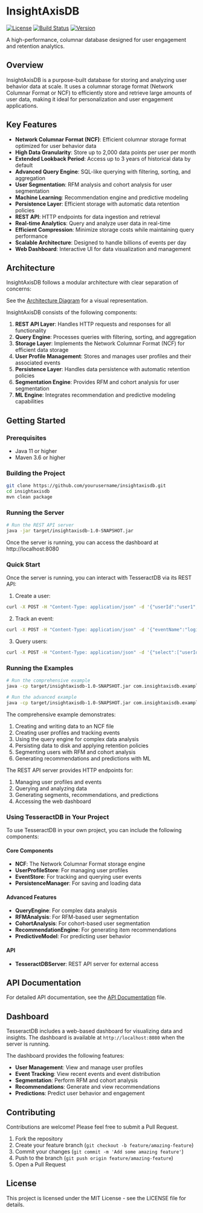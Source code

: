 # InsightAxisDB

[![License](https://img.shields.io/badge/License-MIT-blue.svg)](https://opensource.org/licenses/MIT)
[![Build Status](https://img.shields.io/badge/build-passing-brightgreen.svg)]()
[![Version](https://img.shields.io/badge/version-1.0.0-blue.svg)]()

A high-performance, columnar database designed for user engagement and retention analytics.

## Overview

InsightAxisDB is a purpose-built database for storing and analyzing user behavior data at scale. It uses a columnar storage format (Network Columnar Format or NCF) to efficiently store and retrieve large amounts of user data, making it ideal for personalization and user engagement applications.

## Key Features

- **Network Columnar Format (NCF)**: Efficient columnar storage format optimized for user behavior data
- **High Data Granularity**: Store up to 2,000 data points per user per month
- **Extended Lookback Period**: Access up to 3 years of historical data by default
- **Advanced Query Engine**: SQL-like querying with filtering, sorting, and aggregation
- **User Segmentation**: RFM analysis and cohort analysis for user segmentation
- **Machine Learning**: Recommendation engine and predictive modeling
- **Persistence Layer**: Efficient storage with automatic data retention policies
- **REST API**: HTTP endpoints for data ingestion and retrieval
- **Real-time Analytics**: Query and analyze user data in real-time
- **Efficient Compression**: Minimize storage costs while maintaining query performance
- **Scalable Architecture**: Designed to handle billions of events per day
- **Web Dashboard**: Interactive UI for data visualization and management

## Architecture

InsightAxisDB follows a modular architecture with clear separation of concerns:

See the [Architecture Diagram](docs/images/architecture.md) for a visual representation.

InsightAxisDB consists of the following components:

1. **REST API Layer**: Handles HTTP requests and responses for all functionality
2. **Query Engine**: Processes queries with filtering, sorting, and aggregation
3. **Storage Layer**: Implements the Network Columnar Format (NCF) for efficient data storage
4. **User Profile Management**: Stores and manages user profiles and their associated events
5. **Persistence Layer**: Handles data persistence with automatic retention policies
6. **Segmentation Engine**: Provides RFM and cohort analysis for user segmentation
7. **ML Engine**: Integrates recommendation and predictive modeling capabilities

## Getting Started

### Prerequisites

- Java 11 or higher
- Maven 3.6 or higher

### Building the Project

```bash
git clone https://github.com/yourusername/insightaxisdb.git
cd insightaxisdb
mvn clean package
```

### Running the Server

```bash
# Run the REST API server
java -jar target/insightaxisdb-1.0-SNAPSHOT.jar
```

Once the server is running, you can access the dashboard at http://localhost:8080

### Quick Start

Once the server is running, you can interact with TesseractDB via its REST API:

1. Create a user:
```bash
curl -X POST -H "Content-Type: application/json" -d '{"userId":"user1","properties":{"name":"John Doe","email":"john@example.com"}}' http://localhost:8080/api/users
```

2. Track an event:
```bash
curl -X POST -H "Content-Type: application/json" -d '{"eventName":"login","userId":"user1","properties":{"device":"desktop"}}' http://localhost:8080/api/events
```

3. Query users:
```bash
curl -X POST -H "Content-Type: application/json" -d '{"select":["userId","name"]}' http://localhost:8080/api/query/users
```

### Running the Examples

```bash
# Run the comprehensive example
java -cp target/insightaxisdb-1.0-SNAPSHOT.jar com.insightaxisdb.example.ComprehensiveExample

# Run the advanced example
java -cp target/insightaxisdb-1.0-SNAPSHOT.jar com.insightaxisdb.example.AdvancedExample
```

The comprehensive example demonstrates:
1. Creating and writing data to an NCF file
2. Creating user profiles and tracking events
3. Using the query engine for complex data analysis
4. Persisting data to disk and applying retention policies
5. Segmenting users with RFM and cohort analysis
6. Generating recommendations and predictions with ML

The REST API server provides HTTP endpoints for:
1. Managing user profiles and events
2. Querying and analyzing data
3. Generating segments, recommendations, and predictions
4. Accessing the web dashboard

### Using TesseractDB in Your Project

To use TesseractDB in your own project, you can include the following components:

#### Core Components
- **NCF**: The Network Columnar Format storage engine
- **UserProfileStore**: For managing user profiles
- **EventStore**: For tracking and querying user events
- **PersistenceManager**: For saving and loading data

#### Advanced Features
- **QueryEngine**: For complex data analysis
- **RFMAnalysis**: For RFM-based user segmentation
- **CohortAnalysis**: For cohort-based user segmentation
- **RecommendationEngine**: For generating item recommendations
- **PredictiveModel**: For predicting user behavior

#### API
- **TesseractDBServer**: REST API server for external access

## API Documentation

For detailed API documentation, see the [API Documentation](docs/api_documentation.md) file.

## Dashboard

TesseractDB includes a web-based dashboard for visualizing data and insights. The dashboard is available at `http://localhost:8080` when the server is running.

The dashboard provides the following features:

- **User Management**: View and manage user profiles
- **Event Tracking**: View recent events and event distribution
- **Segmentation**: Perform RFM and cohort analysis
- **Recommendations**: Generate and view recommendations
- **Predictions**: Predict user behavior and engagement

## Contributing

Contributions are welcome! Please feel free to submit a Pull Request.

1. Fork the repository
2. Create your feature branch (`git checkout -b feature/amazing-feature`)
3. Commit your changes (`git commit -m 'Add some amazing feature'`)
4. Push to the branch (`git push origin feature/amazing-feature`)
5. Open a Pull Request

## License

This project is licensed under the MIT License - see the LICENSE file for details.
